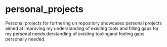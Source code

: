 # personal_projects
 Personal projects for furthering un repository showcases personal projects aimed at improving my understanding of existing tools and filling gaps for my personal needs.derstanding of existing toolingand feeling gaps personally needed.

